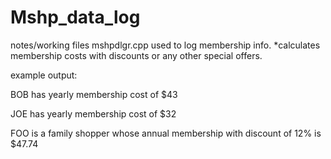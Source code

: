 # Mshp_data_log
notes/working files
mshpdlgr.cpp used to log membership info.
  *calculates membership costs with discounts or any other special offers.
  
example output:

  BOB has yearly membership cost of $43

  JOE has yearly membership cost of $32

  FOO is a family shopper whose annual membership with discount of 12% is $47.74
